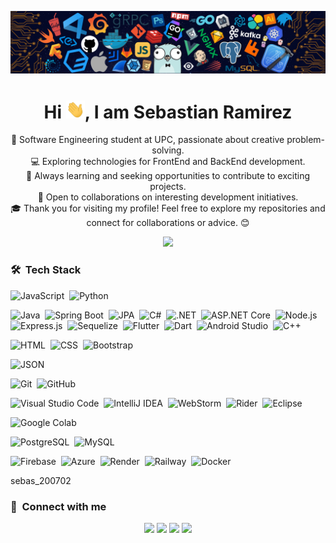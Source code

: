 <p align="center"><img src="https://raw.githubusercontent.com/KevinPatel04/KevinPatel04/master/header.png"></p>

<h1 align="center">Hi <img src="https://raw.githubusercontent.com/KevinPatel04/KevinPatel04/master/Hi.gif" width="30px">, I am Sebastian Ramirez </h1>

<p align="center" width="150px"> 🚀 Software Engineering student at UPC, passionate about creative problem-solving.<br>💻 Exploring technologies for FrontEnd and BackEnd development.<br>🌱 Always learning and seeking opportunities to contribute to exciting projects.<br>🔧 Open to collaborations on interesting development initiatives.<br>🎓 Thank you for visiting my profile! Feel free to explore my repositories and connect for collaborations or advice. 😊</p>

<p align="center"><img src="https://github-readme-stats.vercel.app/api/top-langs/?username=SebastianRamirez-16&layout=compact&hide=TSQL&theme=chartreuse-dark"></p>

### 🛠 &nbsp;Tech Stack

![JavaScript](https://img.shields.io/badge/-JavaScript-05122A?style=flat&logo=javascript)&nbsp;
![Python](https://img.shields.io/badge/-Python-05122A?style=flat&logo=python)&nbsp;

![Java](https://img.shields.io/badge/-Java-05122A?style=flat&logo=java&logoColor=007396)&nbsp;
![Spring Boot](https://img.shields.io/badge/-Spring%20Boot-05122A?style=flat&logo=spring)&nbsp;
![JPA](https://img.shields.io/badge/-JPA-05122A?style=flat&logo=java&logoColor=007396)&nbsp;
![C#](https://img.shields.io/badge/-C%23-05122A?style=flat&logo=c-sharp&logoColor=239120)&nbsp;
![.NET](https://img.shields.io/badge/-.NET-05122A?style=flat&logo=.net&logoColor=512BD4)&nbsp;
![ASP.NET Core](https://img.shields.io/badge/-ASP.NET%20Core-05122A?style=flat&logo=.net&logoColor=512BD4)&nbsp;
![Node.js](https://img.shields.io/badge/-Node.js-05122A?style=flat&logo=node.js&logoColor=339933)&nbsp;
![Express.js](https://img.shields.io/badge/-Express.js-05122A?style=flat&logo=express&logoColor=000000)&nbsp;
![Sequelize](https://img.shields.io/badge/-Sequelize-05122A?style=flat&logo=sequelize&logoColor=52B0E7)&nbsp;
![Flutter](https://img.shields.io/badge/-Flutter-05122A?style=flat&logo=flutter&logoColor=02569B)&nbsp;
![Dart](https://img.shields.io/badge/-Dart-05122A?style=flat&logo=dart&logoColor=1075C2)&nbsp;
![Android Studio](https://img.shields.io/badge/-Android%20Studio-05122A?style=flat&logo=android-studio&logoColor=3DDC84)&nbsp;
![C++](https://img.shields.io/badge/-C++-05122A?style=flat&logo=C%2B%2B&logoColor=00599C)&nbsp;

![HTML](https://img.shields.io/badge/-HTML-05122A?style=flat&logo=HTML5)&nbsp;
![CSS](https://img.shields.io/badge/-CSS-05122A?style=flat&logo=CSS3&logoColor=1572B6)&nbsp;
![Bootstrap](https://img.shields.io/badge/-Bootstrap-05122A?style=flat&logo=bootstrap&logoColor=563D7C)&nbsp;

![JSON](https://img.shields.io/badge/-JSON-05122A?style=flat&logo=json&logoColor=000000)&nbsp;

![Git](https://img.shields.io/badge/-Git-05122A?style=flat&logo=git)&nbsp;
![GitHub](https://img.shields.io/badge/-GitHub-05122A?style=flat&logo=github)&nbsp;

![Visual Studio Code](https://img.shields.io/badge/-Visual%20Studio%20Code-05122A?style=flat&logo=visual-studio-code&logoColor=007ACC)&nbsp;
![IntelliJ IDEA](https://img.shields.io/badge/-IntelliJ%20IDEA-05122A?style=flat&logo=intellij-idea&logoColor=000000)&nbsp;
![WebStorm](https://img.shields.io/badge/-WebStorm-05122A?style=flat&logo=webstorm&logoColor=000000)&nbsp;
![Rider](https://img.shields.io/badge/-Rider-05122A?style=flat&logo=rider&logoColor=000000)&nbsp;
![Eclipse](https://img.shields.io/badge/-Eclipse-05122A?style=flat&logo=eclipse&logoColor=2C2255)&nbsp;

![Google Colab](https://img.shields.io/badge/-Google%20Colab-05122A?style=flat&logo=google-colab&logoColor=F9AB00)&nbsp;

![PostgreSQL](https://img.shields.io/badge/-PostgreSQL-05122A?style=flat&logo=postgresql&logoColor=336791)&nbsp;
![MySQL](https://img.shields.io/badge/-MySQL-05122A?style=flat&logo=mysql&logoColor=4479A1)&nbsp;

![Firebase](https://img.shields.io/badge/-Firebase-05122A?style=flat&logo=firebase&logoColor=FFCA28)&nbsp;
![Azure](https://img.shields.io/badge/-Azure-05122A?style=flat&logo=microsoft-azure&logoColor=0089D6)&nbsp;
![Render](https://img.shields.io/badge/-Render-05122A?style=flat&logo=render&logoColor=3498DB)&nbsp;
![Railway](https://img.shields.io/badge/-Railway-05122A?style=flat&logo=railway&logoColor=FFD200)&nbsp;
![Docker](https://img.shields.io/badge/-Docker-05122A?style=flat&logo=docker&logoColor=2496ED)&nbsp;

sebas_200702
### :link: &nbsp;Connect with me

<p align="center">
<a href="https://www.linkedin.com/in/sebastian-ramirez-zapata-a0224a20b"><img src="https://img.shields.io/badge/-Sebastian%20Ramirez%20Zapata-0077B5?style=for-the-badge&logo=Linkedin&logoColor=white"/></a>
<a href="mailto:persebas11.com"><img src="https://img.shields.io/badge/-persebas11@gmail.com-D14836?style=for-the-badge&logo=Gmail&logoColor=white"/></a>
<a href="https://www.instagram.com/sebas_200702/?hl=es-la"><img src="https://img.shields.io/badge/-sebas%20200702-E4405F?style=for-the-badge&logo=Instagram&logoColor=white"/></a>
<a href="https://twitter.com/sebas160220"><img src="https://img.shields.io/badge/-sebas160220-1DA1F2?style=for-the-badge&logo=twitter&logoColor=white"/></a>
</p>
